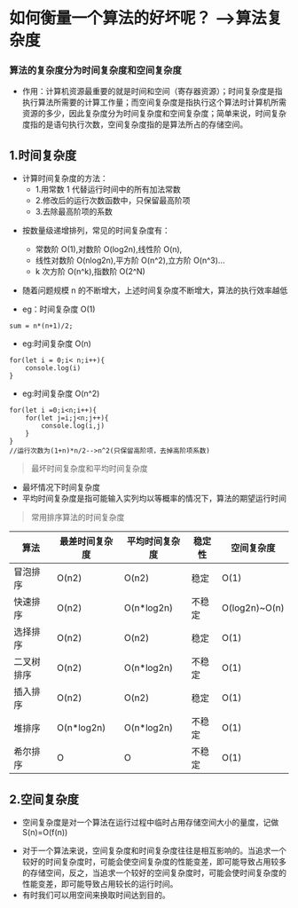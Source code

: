 # 如何衡量一个算法的好坏呢？ -->算法复杂度

### 算法的复杂度分为时间复杂度和空间复杂度

* 作用：计算机资源最重要的就是时间和空间（寄存器资源）；时间复杂度是指执行算法所需要的计算工作量；而空间复杂度是指执行这个算法时计算机所需资源的多少，因此复杂度分为时间复杂度和空间复杂度；简单来说，时间复杂度指的是语句执行次数，空间复杂度指的是算法所占的存储空间。

## 1.时间复杂度

* 计算时间复杂度的方法：
  * 1.用常数 1 代替运行时间中的所有加法常数
  * 2.修改后的运行次数函数中，只保留最高阶项
  - 3.去除最高阶项的系数

- 按数量级递增排列，常见的时间复杂度有：

  * 常数阶 O(1),对数阶 O(log2n),线性阶 O(n),

  - 线性对数阶 O(nlog2n),平方阶 O(n^2),立方阶 O(n^3)...
  - k 次方阶 O(n^k),指数阶 O(2^N)

- 随着问题规模 n 的不断增大，上述时间复杂度不断增大，算法的执行效率越低
- eg：时间复杂度 O(1)

```
sum = n*(n+1)/2;
```

* eg:时间复杂度 O(n)

```
for(let i = 0;i< n;i++){
    console.log(i)
}
```

* eg:时间复杂度 O(n^2)

```
for(let i =0;i<n;i++){
    for(let j=i;j<n;j++){
        console.log(i,j)
    }
}
//运行次数为(1+n)*n/2-->n^2(只保留高阶项，去掉高阶项系数)
```

> 最坏时间复杂度和平均时间复杂度

* 最坏情况下时间复杂度
* 平均时间复杂度是指可能输入实列均以等概率的情况下，算法的期望运行时间

> 常用排序算法的时间复杂度

| 算法       | 最差时间复杂度 | 平均时间复杂度 | 稳定性 | 空间复杂度    |
| ---------- | -------------- | -------------- | ------ | ------------- |
| 冒泡排序   | O(n2)          | O(n2)          | 稳定   | O(1)          |
| 快速排序   | O(n2)          | O(n\*log2n)    | 不稳定 | O(log2n)~O(n) |
| 选择排序   | O(n2)          | O(n2)          | 稳定   | O(1)          |
| 二叉树排序 | O(n2)          | O(n\*log2n)    | 不稳定 | O(1)          |
| 插入排序   | O(n2)          | O(n2)          | 稳定   | O(1)          |
| 堆排序     | O(n\*log2n)    | O(n\*log2n)    | 不稳定 | O(1)          |
| 希尔排序   | O              | O              | 不稳定 | O(1)          |

## 2.空间复杂度

* 空间复杂度是对一个算法在运行过程中临时占用存储空间大小的量度，记做 S(n)=O(f(n))

- 对于一个算法来说，空间复杂度和时间复杂度往往是相互影响的。当追求一个较好的时间复杂度时，可能会使空间复杂度的性能变差，即可能导致占用较多的存储空间，反之，当追求一个较好的空间复杂度时，可能会使时间复杂度的性能变差，即可能导致占用较长的运行时间。
- 有时我们可以用空间来换取时间达到目的。
